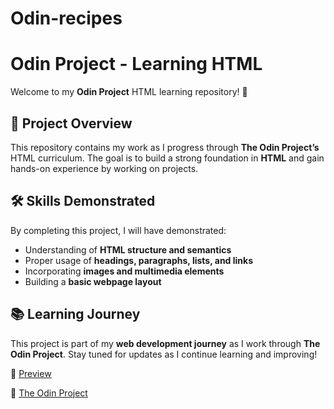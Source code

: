 # Odin-recipes
# Odin Project - Learning HTML  

Welcome to my **Odin Project** HTML learning repository! 🚀  

## 📌 Project Overview  
This repository contains my work as I progress through **The Odin Project’s** HTML curriculum. The goal is to build a strong foundation in **HTML** and gain hands-on experience by working on projects.  

## 🛠️ Skills Demonstrated  
By completing this project, I will have demonstrated:  
- Understanding of **HTML structure and semantics**  
- Proper usage of **headings, paragraphs, lists, and links**  
- Incorporating **images and multimedia elements**  
- Building a **basic webpage layout**  

## 📚 Learning Journey  
This project is part of my **web development journey** as I work through **The Odin Project**. Stay tuned for updates as I continue learning and improving!  

🔗 [Preview](dagimed.github.io/Odin-recipes) 

🔗 [The Odin Project](https://www.theodinproject.com/)  
